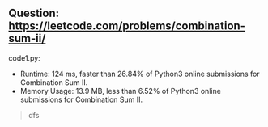 ## Question: https://leetcode.com/problems/combination-sum-ii/

code1.py:
* Runtime: 124 ms, faster than 26.84% of Python3 online submissions for Combination Sum II.
* Memory Usage: 13.9 MB, less than 6.52% of Python3 online submissions for Combination Sum II.
>dfs